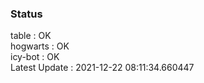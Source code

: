 ### Status


table : OK  
hogwarts : OK  
icy-bot : OK  
Latest Update : 2021-12-22 08:11:34.660447
